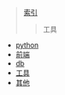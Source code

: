 ﻿>[索引](../readme.md)
>>工具

- [python](/0x01_python/readme.md)
- [前端](/0x02_前端/readme.md)
- [db](/0x03_db/readme.md)
- [工具](/0x04_工具/readme.md)
- [其他](/0x05_其他/readme.md)